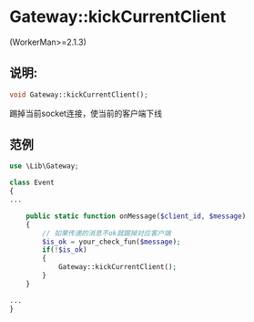 # Gateway::kickCurrentClient
(WorkerMan>=2.1.3)

## 说明:
```php
void Gateway::kickCurrentClient();
```

踢掉当前socket连接，使当前的客户端下线


## 范例
```php
use \Lib\Gateway;

class Event
{
...

    public static function onMessage($client_id, $message)
    {
        // 如果传递的消息不ok就踢掉对应客户端
        $is_ok = your_check_fun($message);
        if(!$is_ok)
        {
            Gateway::kickCurrentClient();
        }
    }

...
}

```
